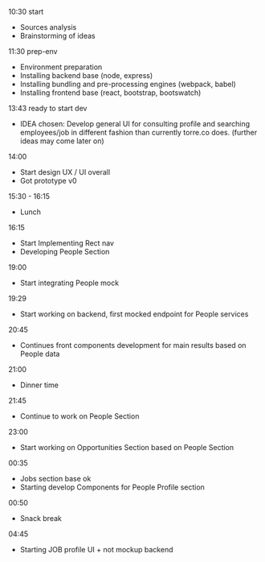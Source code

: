 10:30 start
- Sources analysis
- Brainstorming of ideas

11:30 prep-env
- Environment preparation
- Installing backend base (node, express)
- Installing bundling and pre-processing engines (webpack, babel)
- Installing frontend base (react, bootstrap, bootswatch)

13:43 ready to start dev
- IDEA chosen: Develop general UI for consulting profile and searching employees/job in different fashion than currently torre.co does. (further ideas may come later on)

14:00
- Start design UX / UI overall
- Got prototype v0

15:30 - 16:15
- Lunch

16:15
- Start Implementing Rect nav
- Developing People Section

19:00
- Start integrating People mock

19:29
- Start working on backend, first mocked endpoint for People services 

20:45
- Continues front components development for main results based on People data

21:00
- Dinner time

21:45
- Continue to work on People Section

23:00
- Start working on Opportunities Section based on People Section 

00:35
- Jobs section base ok
- Starting develop Components for People Profile section

00:50
- Snack break

04:45
- Starting JOB profile UI + not mockup backend